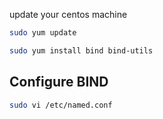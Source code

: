 update your centos machine 

```bash 
sudo yum update
```


```bash 
sudo yum install bind bind-utils
```



## Configure BIND

```bash 
sudo vi /etc/named.conf
```